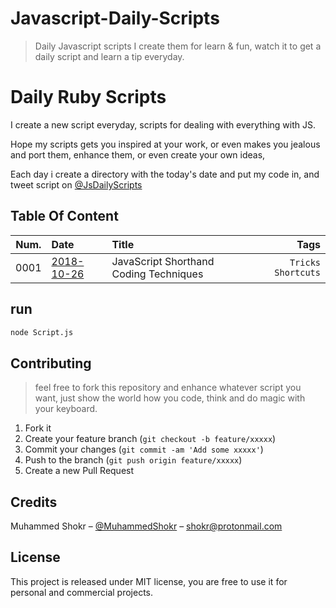 # Javascript-Daily-Scripts
> Daily Javascript scripts I create them for learn &amp; fun, watch it to get a daily script and learn a tip everyday.
# Daily Ruby Scripts

I create a new script everyday, scripts for dealing with everything with JS.


Hope my scripts gets you inspired at your work, or even makes you
jealous and port them, enhance them, or even create your own ideas,

Each day i create a directory with the today's date and put my code in,
 and tweet script on  [@JsDailyScripts](https://twitter.com/JsDailyScripts) 


## Table Of Content

|Num.| Date                     | Title                                                           | Tags                         |
|----|:------------------------ |:--------------------------------------------------------------- | ----------------------------:|
|0001|[2018-10-26](./2018-10-26)| JavaScript Shorthand Coding Techniques  |`Tricks` `Shortcuts`|



## run
```sh
node Script.js
```


## Contributing
> feel free to fork this repository and enhance whatever script you want,
just show the world how you code, think and do magic with your keyboard.

1. Fork it 
2. Create your feature branch (`git checkout -b feature/xxxxx`)
3. Commit your changes (`git commit -am 'Add some xxxxx'`)
4. Push to the branch (`git push origin feature/xxxxx`)
5. Create a new Pull Request


## Credits
Muhammed Shokr – [@MuhammedShokr](https://twitter.com/MuhammedShokr) –  shokr@protonmail.com

## License
This project is released under MIT license, you are free to use it for personal and commercial projects.
